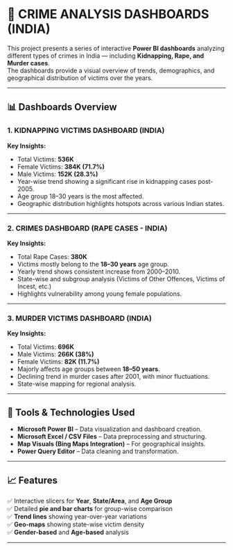 # 🧭 CRIME ANALYSIS DASHBOARDS (INDIA)

This project presents a series of interactive **Power BI dashboards** analyzing different types of crimes in India — including **Kidnapping, Rape, and Murder cases**.  
The dashboards provide a visual overview of trends, demographics, and geographical distribution of victims over the years.

---

## 📊 Dashboards Overview

### 1. KIDNAPPING VICTIMS DASHBOARD (INDIA)
**Key Insights:**
- Total Victims: **536K**
- Female Victims: **384K (71.7%)**
- Male Victims: **152K (28.3%)**
- Year-wise trend showing a significant rise in kidnapping cases post-2005.
- Age group 18–30 years is the most affected.
- Geographic distribution highlights hotspots across various Indian states.

---

### 2. CRIMES DASHBOARD (RAPE CASES - INDIA)

**Key Insights:**
- Total Rape Cases: **380K**
- Victims mostly belong to the **18–30 years** age group.
- Yearly trend shows consistent increase from 2000–2010.
- State-wise and subgroup analysis (Victims of Other Offences, Victims of Incest, etc.)
- Highlights vulnerability among young female populations.

---

### 3. MURDER VICTIMS DASHBOARD (INDIA)

**Key Insights:**
- Total Victims: **696K**
- Male Victims: **266K (38%)**
- Female Victims: **82K (11.7%)**
- Majorly affects age groups between **18–50 years**.
- Declining trend in murder cases after 2001, with minor fluctuations.
- State-wise mapping for regional analysis.

---

## 🧠 Tools & Technologies Used
- **Microsoft Power BI** – Data visualization and dashboard creation.
- **Microsoft Excel / CSV Files** – Data preprocessing and structuring.
- **Map Visuals (Bing Maps Integration)** – For geographical insights.
- **Power Query Editor** – Data cleaning and transformation.

---

## 📈 Features
✅ Interactive slicers for **Year**, **State/Area**, and **Age Group**  
✅ Detailed **pie and bar charts** for group-wise comparison  
✅ **Trend lines** showing year-over-year variations  
✅ **Geo-maps** showing state-wise victim density  
✅ **Gender-based** and **Age-based** analysis  

---

